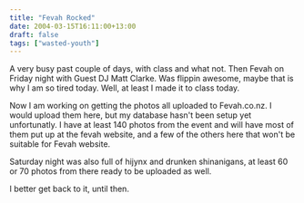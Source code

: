 ```yaml
---
title: "Fevah Rocked"
date: 2004-03-15T16:11:00+13:00
draft: false
tags: ["wasted-youth"]
---
```


A very busy past couple of days, with class and what not. Then Fevah on Friday night with Guest DJ Matt Clarke. Was flippin awesome, maybe that is why I am so tired today. Well, at least I made it to class today.

Now I am working on getting the photos all uploaded to Fevah.co.nz. I would upload them here, but my database hasn't been setup yet unfortunatly. I have at least 140 photos from the event and will have most of them put up at the fevah website, and a few of the others here that won't be suitable for Fevah website.

Saturday night was also full of hijynx and drunken shinanigans, at least 60 or 70 photos from there ready to be uploaded as well.

I better get back to it, until then. 